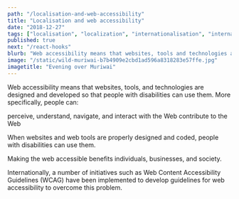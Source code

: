 ```yaml
---
path: "/localisation-and-web-accessibility"
title: "Localisation and web accessibility"
date: "2018-12-27"
tags: ["localisation", "localization", "internationalisation", "internationalization", "translation", "globalisation", "globalization", "accessibility", "WAI", "web accessibility", "accessibility guidelines"]
published: true
next: "/react-hooks"
blurb: "Web accessibility means that websites, tools and technologies are designed and developed so that anybody can use them. Read on if you would like to know more about web accessibility and localisation."
image: "/static/wild-muriwai-b7b4909e2cbd1ad596a8318283e57ffe.jpg"
imagetitle: "Evening over Muriwai"
---
```


Web accessibility means that websites, tools, and technologies are designed and developed so that people with disabilities can use them. More specifically, people can:

perceive, understand, navigate, and interact with the Web
contribute to the Web

When websites and web tools are properly designed and coded, people with disabilities can use them.

Making the web accessible benefits individuals, businesses, and society.

Internationally, a number of initiatives such as Web Content Accessibility Guidelines (WCAG) have been implemented to develop guidelines for web accessibility to overcome this problem.